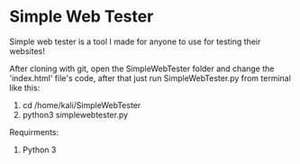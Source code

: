#   Simple Web Tester  


Simple web tester is a tool I made for anyone to use for testing their websites!

After cloning with git, open the SimpleWebTester folder and change the 'index.html' file's code, after that just run SimpleWebTester.py from terminal like this:

1. cd /home/kali/SimpleWebTester
2. python3 simplewebtester.py

Requirments:
1. Python 3
